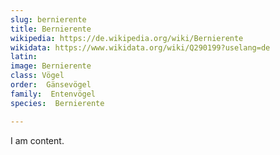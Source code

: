 ```yaml
---
slug: bernierente
title: Bernierente
wikipedia: https://de.wikipedia.org/wiki/Bernierente
wikidata: https://www.wikidata.org/wiki/Q290199?uselang=de
latin:
image: Bernierente
class: Vögel
order:  Gänsevögel
family:  Entenvögel 
species:  Bernierente

---
```


I am content.
